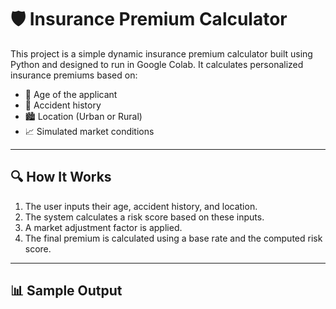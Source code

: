 # 🛡️ Insurance Premium Calculator

This project is a simple dynamic insurance premium calculator built using Python and designed to run in Google Colab. It calculates personalized insurance premiums based on:

- 👤 Age of the applicant  
- 🚗 Accident history  
- 🏙️ Location (Urban or Rural)  
- 📈 Simulated market conditions

---

## 🔍 How It Works

1. The user inputs their age, accident history, and location.
2. The system calculates a risk score based on these inputs.
3. A market adjustment factor is applied.
4. The final premium is calculated using a base rate and the computed risk score.

---

## 📊 Sample Output


